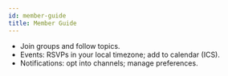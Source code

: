 ```yaml
---
id: member-guide
title: Member Guide
---
```


- Join groups and follow topics.
- Events: RSVPs in your local timezone; add to calendar (ICS).
- Notifications: opt into channels; manage preferences.
